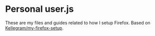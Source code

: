 # Personal user.js

These are my files and guides related to how I setup Firefox. Based on [Kellegram/my-firefox-setup](https://github.com/Kellegram/my-firefox-setup).

